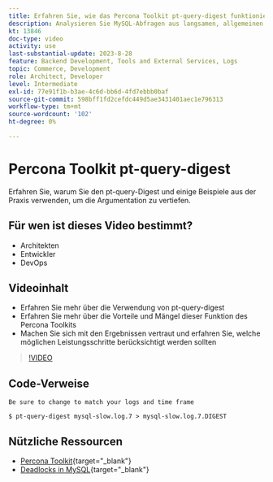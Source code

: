 ```yaml
---
title: Erfahren Sie, wie das Percona Toolkit pt-query-digest funktioniert und warum es verwendet wird
description: Analysieren Sie MySQL-Abfragen aus langsamen, allgemeinen und binären Protokolldateien. Es kann auch Abfragen von „SHOW PROCESSLIST“ und MySQL-Protokolldaten von tcpdump analysieren.
kt: 13846
doc-type: video
activity: use
last-substantial-update: 2023-8-28
feature: Backend Development, Tools and External Services, Logs
topic: Commerce, Development
role: Architect, Developer
level: Intermediate
exl-id: 77e91f1b-b3ae-4c6d-bb6d-4fd7ebbb0baf
source-git-commit: 598bff1fd2cefdc449d5ae3431401aec1e796313
workflow-type: tm+mt
source-wordcount: '102'
ht-degree: 0%

---
```


# Percona Toolkit pt-query-digest

Erfahren Sie, warum Sie den pt-query-Digest und einige Beispiele aus der Praxis verwenden, um die Argumentation zu vertiefen.

## Für wen ist dieses Video bestimmt?

- Architekten
- Entwickler
- DevOps

## Videoinhalt

- Erfahren Sie mehr über die Verwendung von pt-query-digest
- Erfahren Sie mehr über die Vorteile und Mängel dieser Funktion des Percona Toolkits
- Machen Sie sich mit den Ergebnissen vertraut und erfahren Sie, welche möglichen Leistungsschritte berücksichtigt werden sollten

>[!VIDEO](https://video.tv.adobe.com/v/3452303?learn=on&captions=ger)

## Code-Verweise

```MYSQL
Be sure to change to match your logs and time frame

$ pt-query-digest mysql-slow.log.7 > mysql-slow.log.7.DIGEST
```

## Nützliche Ressourcen

- [Percona Toolkit](https://docs.percona.com/percona-toolkit/pt-query-digest.html){target="_blank"}
- [Deadlocks in MySQL](https://experienceleague.adobe.com/docs/commerce-knowledge-base/kb/troubleshooting/database/deadlocks-in-mysql.html?lang=de){target="_blank"}
